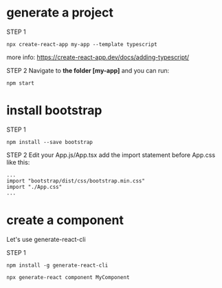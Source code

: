 
# generate a project

STEP 1

```
npx create-react-app my-app --template typescript
```
more info:
https://create-react-app.dev/docs/adding-typescript/

STEP 2
Navigate to **the folder [my-app]** and you can run:
```
npm start
```


# install bootstrap

STEP 1
```
npm install --save bootstrap
```

STEP 2
Edit your App.js/App.tsx add the import statement before App.css
like this:
```
...
import "bootstrap/dist/css/bootstrap.min.css"
import "./App.css"
...
```

# create a component 
Let's use generate-react-cli

STEP 1
```
npm install -g generate-react-cli
```

```
npx generate-react component MyComponent
```







